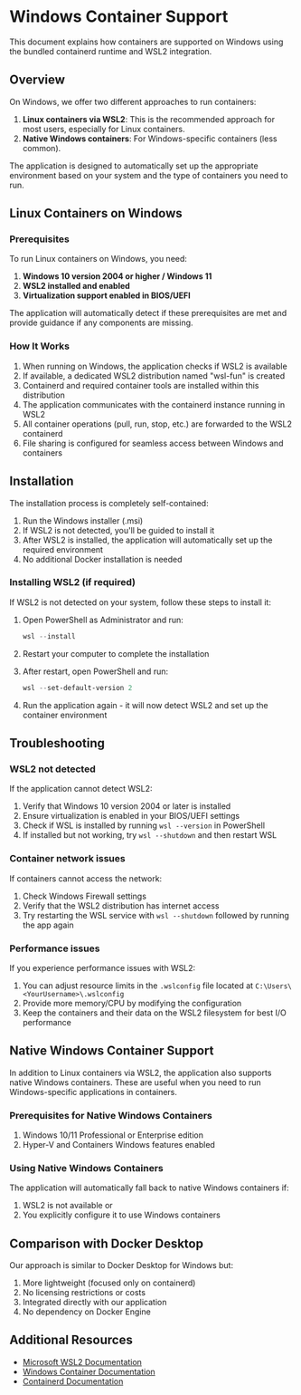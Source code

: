 # Windows Container Support

This document explains how containers are supported on Windows using the bundled containerd runtime and WSL2 integration.

## Overview

On Windows, we offer two different approaches to run containers:

1. **Linux containers via WSL2**: This is the recommended approach for most users, especially for Linux containers.
2. **Native Windows containers**: For Windows-specific containers (less common).

The application is designed to automatically set up the appropriate environment based on your system and the type of containers you need to run.

## Linux Containers on Windows

### Prerequisites

To run Linux containers on Windows, you need:

1. **Windows 10 version 2004 or higher / Windows 11**
2. **WSL2 installed and enabled**
3. **Virtualization support enabled in BIOS/UEFI**

The application will automatically detect if these prerequisites are met and provide guidance if any components are missing.

### How It Works

1. When running on Windows, the application checks if WSL2 is available
2. If available, a dedicated WSL2 distribution named "wsl-fun" is created
3. Containerd and required container tools are installed within this distribution
4. The application communicates with the containerd instance running in WSL2
5. All container operations (pull, run, stop, etc.) are forwarded to the WSL2 containerd
6. File sharing is configured for seamless access between Windows and containers

## Installation

The installation process is completely self-contained:

1. Run the Windows installer (.msi)
2. If WSL2 is not detected, you'll be guided to install it
3. After WSL2 is installed, the application will automatically set up the required environment
4. No additional Docker installation is needed

### Installing WSL2 (if required)

If WSL2 is not detected on your system, follow these steps to install it:

1. Open PowerShell as Administrator and run:
   ```powershell
   wsl --install
   ```

2. Restart your computer to complete the installation

3. After restart, open PowerShell and run:
   ```powershell
   wsl --set-default-version 2
   ```

4. Run the application again - it will now detect WSL2 and set up the container environment

## Troubleshooting

### WSL2 not detected

If the application cannot detect WSL2:

1. Verify that Windows 10 version 2004 or later is installed
2. Ensure virtualization is enabled in your BIOS/UEFI settings
3. Check if WSL is installed by running `wsl --version` in PowerShell
4. If installed but not working, try `wsl --shutdown` and then restart WSL

### Container network issues

If containers cannot access the network:

1. Check Windows Firewall settings
2. Verify that the WSL2 distribution has internet access
3. Try restarting the WSL service with `wsl --shutdown` followed by running the app again

### Performance issues

If you experience performance issues with WSL2:

1. You can adjust resource limits in the `.wslconfig` file located at `C:\Users\<YourUsername>\.wslconfig`
2. Provide more memory/CPU by modifying the configuration
3. Keep the containers and their data on the WSL2 filesystem for best I/O performance

## Native Windows Container Support

In addition to Linux containers via WSL2, the application also supports native Windows containers. These are useful when you need to run Windows-specific applications in containers.

### Prerequisites for Native Windows Containers

1. Windows 10/11 Professional or Enterprise edition
2. Hyper-V and Containers Windows features enabled

### Using Native Windows Containers

The application will automatically fall back to native Windows containers if:

1. WSL2 is not available or
2. You explicitly configure it to use Windows containers

## Comparison with Docker Desktop

Our approach is similar to Docker Desktop for Windows but:

1. More lightweight (focused only on containerd)
2. No licensing restrictions or costs
3. Integrated directly with our application
4. No dependency on Docker Engine

## Additional Resources

- [Microsoft WSL2 Documentation](https://docs.microsoft.com/en-us/windows/wsl/install)
- [Windows Container Documentation](https://docs.microsoft.com/en-us/virtualization/windowscontainers/about/)
- [Containerd Documentation](https://containerd.io/docs/) 